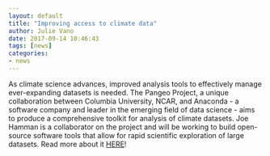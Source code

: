 ```yaml
---
layout: default
title: "Improving access to climate data"
author: Julie Vano
date: 2017-09-14 10:46:43
tags: [news]
categories:
- news
---
```


As climate science advances, improved analysis tools to effectively manage ever-expanding datasets is needed. The Pangeo Project, a unique collaboration between Columbia University, NCAR, and Anaconda - a software company and leader in the emerging field of data science - aims to produce a comprehensive toolkit for analysis of climate datasets.  Joe Hamman is a collaborator on the project and will be working to build open-source software tools that allow for rapid scientific exploration of large datasets.  Read more about it <a href="http://blogs.ei.columbia.edu/2017/09/13/pangeo-project-will-improve-access-to-climate-data/"> HERE</a>!


